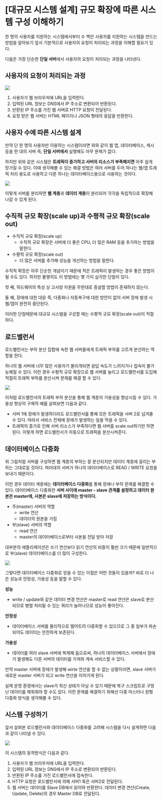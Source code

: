 # [대규모 시스템 설계] 규모 확장에 따른 시스템 구성 이해하기

한 명의 사용자를 지원하는 시스템에서부터 수 백만 사용자를 지원하는 시스템을 만드는 방법을 알아보기 앞서
기본적으로 사용자의 요청이 처리되는 과정을 이해할 필요가 있다.

다음은 가장 단순한 **단일 서버**에서 사용자의 요청이 처리되는 과정을 나타낸다.

## 사용자의 요청이 처리되는 과정

![](https://blog.kakaocdn.net/dn/GE22l/btrtO7pzA0u/4Q6yvR3ZGuzgFk5eZkWFp1/img.png)

1. 사용자가 웹 브라우저에 URL을 입력한다.
2. 입력된 URL 정보는 DNS에서 IP 주소로 변환되어 반환된다.
3. 반환된 IP 주소를 가진 웹 서버로 HTTP 요청이 전달된다.
4. 요청 받은 웹 서버는 HTML 페이지나 JSON 형태의 응답을 반환한다.

## 사용자 수에 따른 시스템 설계

만약 단 한 명의 사용자만 이용하는 시스템이라면 위와 같이 웹 앱, 데이터베이스, 캐시 등을 한 대의 서버
즉, **단일 서버에서** 실행해도 아무 문제가 없다.

하지만 위와 같은 시스템은 **트래픽이 증가하고 서버의 리소스가 부족해지면** 아주 쉽게 망가질 수 있다. 이때 생각해볼 수 있는 해결 방법은 여러 서버를 두어 하나는 웹/앱 트래픽 처리 용도로 사용하고 다른 하나는 데이터베이스용으로 사용하는 것이다.

![](https://blog.kakaocdn.net/dn/PzjWd/btrtRVPFRjF/TnDfwJpgm1EV1PHzD4Pll0/img.png)

이렇게 서버를 분리하면 **웹 계층**과 **데이터 계층**이 분리되어 각각을 독립적으로 확장해 나갈 수 있게 된다.

## 수직적 규모 확장(scale up)과 수평적 규모 확장(scale out)

- 수직적 규모 확장(scale up)
  - 수직적 규모 확장은 서버에 더 좋은 CPU, 더 많은 RAM 등을 추가하는 방법을 말한다.
- 수평적 규모 확장(scale out)
  - 더 많은 서버를 추가해 성능을 개선하는 방법을 말한다.

수직적 확장은 아주 단순한 개념이기 때문에 적은 트래픽이 발생하는 경우 좋은 방법이 될 수도 있다.
하지만 불행히도 이 방법에는 몇 가지 심각한 단점이 있다.

첫 째, 하드웨어의 특성 상 고사양 자원을 무한대로 증설할 방법이 존재하지 않는다.

둘 째, 장애에 대한 대응 즉, 다중화나 자동복구에 대한 방안이 없어 서버 장애 발생 시 웹/앱이 완전히 중단된다.

이러한 단점때문에 대규모 시스템을 구성할 때는 수평적 규모 확장(scale out)이 적절하다.

## 로드밸런서

로드밸런서는 부하 분산 집합에 속한 웹 서버들에게 트래픽 부하를 고르게 분산하는 역할을 한다.

하나의 웹 서버에 너무 많은 사용자가 몰리게되면 응답 속도가 느려지거나 접속이 불가능해질 수 있다.
이런 경우 수평적 규모 확장으로 웹 서버를 늘리고 로드밸런서를 도입해 적절히 트래픽 부하를 분산시켜 문제를 해결 할 수 있다.

![](https://blog.kakaocdn.net/dn/bJpnw2/btrtO7C38gQ/7kC7aLeThzI64aVupkt360/img.png)

이처럼 로드밸런서의 트래픽 부하 분산을 통해 웹 계층의 가용성을 향상시킬 수 있다.
가용성 향상의 구체적 예를 살펴보면 다음과 같다.

- 서버 1에 장애가 발생하더라도 로드밸런서를 통해 모든 트래픽을 서버 2로 넘겨줄 수 있다. 따라서 서비스 전체에 장애가 발생하는 일을 막을 수 있다.
- 트래픽의 증가로 인해 서버 리소스가 부족하다면 웹 서버를 scale out하기만 하면 된다. 이렇게 하면 로드밸런서가 자동으로 트래픽을 분산시켜준다.

## 데이터베이스 다중화

위 그림처럼 서버를 구성하면 웹 계층의 부하는 잘 분산되지만 데이터 계층에 걸리는 부하는 그대로일 것이다.
여러대의 서버가 하나의 데이터베이스로 READ / WRITE 요청을 보내기 때문이다.

이런 경우 데이터 계층에는 **데이터베이스 다중화**를 통해 장애나 부하 문제를 해결할 수 있다.
데이터베이스 다중화란 **서버 사이에 master - slave 관계를 설정하고 데이터 원본은 master에, 사본은 slave에 저장하는 방식이다.**

- 주(master) 서버의 역할
  - write 연산
  - 데이터의 원본을 가짐
- 부(slave) 서버의 역할
  - read 연산
  - master의 데이터베이스로부터 사본을 전달 받아 저장


대부분의 애플리케이션은 쓰기 연산보다 읽기 연산의 비중이 훨씬 크기 때문에 일반적으로 부(slave) 데이터베이스를 더 많이 구성한다.

![](https://blog.kakaocdn.net/dn/BuXkV/btrtO8hHFKN/MD5YhUkbVoHCf5ck2iowhK/img.png)

그렇다면 데이터베이스 다중화로 얻을 수 있는 이점은 어떤 것들이 있을까?
바로 더 나은 성능과 안정성, 가용성 등을 말할 수 있다.

**성능**

- write / update와 같은 데이터 변경 연산은 master로 read 연산은 slave로 분산되므로 병렬 처리될 수 있는 쿼리가 늘어나므로 성능이 좋아진다.

**안정성**

- 데이터베이스 서버를 물리적으로 떨어트려 다중화할 수 있으므로 그 중 일부가 파손되어도 데이터는 안전하게 보존된다.

**가용성**

- 데이터를 여러 slave 서버에 복제해 둠으로써, 하나의 데이터베이스 서버에서 장애가 발생해도 다른 서버의 데이터를 가져와 계속 서비스할 수 있다.

만약 master 서버에 장애가 발생해 wirte 연산을 할 수 없는 상황이라면, slave 서버가 새로운 master 서버가 되고 write 연산을 이어가게 된다.

실제 운영 환경에서는 slave가 최신 상태가 아닐 수 있기 때문에 복구 스크립트로 구멍난 데이터를 채워줘야 할 수도 있다. 이런 문제를 해결하기 위해선 다중 마스터나 원형 다중화 방식을 생각해볼 수 있다.

## 시스템 구성하기

앞서 살펴본 로드밸런서와 데이터베이스 다중화를 고려해 시스템을 다시 설계하면 다음과 같이 나타낼 수 있다.

![](https://blog.kakaocdn.net/dn/cKreUr/btrtMKhg8hr/k8uF3xiBfx5vS2Lq9gmOck/img.png)

이 시스템의 동작방식은 다음과 같다.

1. 사용자가 웹 브라우저에 URL을 입력한다.
2. 입력된 URL 정보는 DNS에서 IP 주소로 변환되어 반환된다.
3. 반환된 IP 주소를 가진 로드밸런서에 접속한다.
4. HTTP 요청은 로드밸런서에 의해 서버1 혹은 서버2로 전달된다.
5. 웹 서버는 데이터를 Slave DB에서 읽어와 반환한다. 데이터 변경 연산(Create, Update, Delete)의 경우 Master DB로 전달된다.